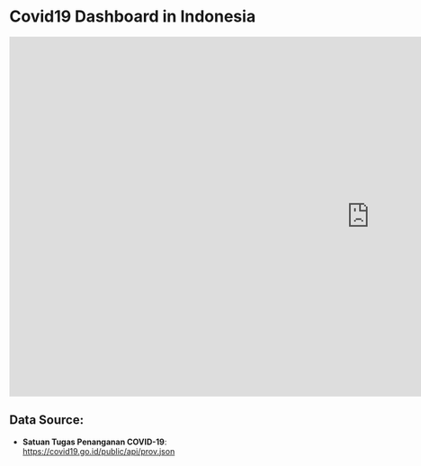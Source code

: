 # Covid19 Dashboard in Indonesia

<iframe width="1280" height="640" src="https://datastudio.google.com/embed/reporting/292c2afe-b438-44a4-89f6-93cb50668515/page/q4fIC" frameborder="0" style="border:0" allowfullscreen></iframe>

## __Data Source__: 
- __Satuan Tugas Penanganan COVID-19__: https://covid19.go.id/public/api/prov.json

